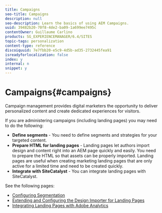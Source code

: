 ```yaml
---
title: Campaigns
seo-title: Campaigns
description: null
seo-description: Learn the basics of using AEM Campaigns.
uuid: 39482b20-70f8-4de2-ba09-1a699ee7495c
contentOwner: Guillaume Carlino
products: SG_EXPERIENCEMANAGER/6.4/SITES
topic-tags: personalization
content-type: reference
discoiquuid: 7e7fbb20-e5c9-4d5b-ad35-2732445fea91
isreadyforlocalization: false
index: y
internal: n
snippet: y
---
```


# Campaigns{#campaigns}

Campaign management provides digital marketers the opportunity to deliver personalized content and create dedicated experiences for visitors.

If you are administering campaigns (including landing pages) you may need to do the following:

* **Define segments** - You need to define segments and strategies for your targeted content.
* **Prepare HTML for landing pages** - Landing pages let authors import design and content right into an AEM page quickly and easily. You need to prepare the HTML so that assets can be properly imported. Landing pages are useful when creating marketing landing pages that are only active for a limited time and need to be created quickly.
* **Integrate with SiteCatalyst** - You can integrate landing pages with SiteCatalyst.

See the following pages:

* [Configuring Segmentation](../../administering/using/campaign-segmentation.md)
* [Extending and Configuring the Design Importer for Landing Pages](../../administering/using/extending-the-design-importer-for-landingpages.md)
* [Integrating Landing Pages with Adobe Analytics](../../administering/using/integrating-landing-pages-with-adobe-analytics.md)

